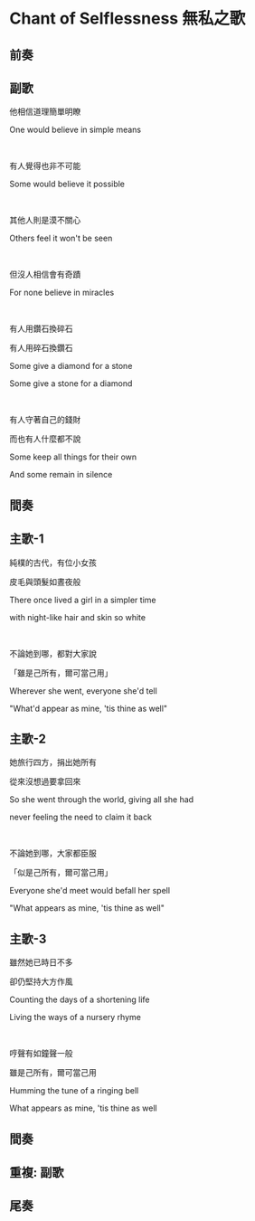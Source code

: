 # Chant of Selflessness 無私之歌

## 前奏

## 副歌

他相信道理簡單明瞭

One would believe in simple means

<br>

有人覺得也非不可能

Some would believe it possible

<br>

其他人則是漠不關心

Others feel it won't be seen

<br>

但沒人相信會有奇蹟

For none believe in miracles

<br>

有人用鑽石換碎石

有人用碎石換鑽石

Some give a diamond for a stone

Some give a stone for a diamond

<br>

有人守著自己的錢財

而也有人什麼都不說

Some keep all things for their own

And some remain in silence

## 間奏

## 主歌-1

純樸的古代，有位小女孩

皮毛與頭髮如晝夜般

There once lived a girl in a simpler time

with night-like hair and skin so white

<br>

不論她到哪，都對大家說

「雖是己所有，爾可當己用」

Wherever she went, everyone she'd tell

"What'd appear as mine, 'tis thine as well"

## 主歌-2

她旅行四方，捐出她所有

從來沒想過要拿回來

So she went through the world, giving all she had

never feeling the need to claim it back

<br>

不論她到哪，大家都臣服

「似是己所有，爾可當己用」

Everyone she'd meet would befall her spell

"What appears as mine, 'tis thine as well"

## 主歌-3

雖然她已時日不多

卻仍堅持大方作風

Counting the days of a shortening life

Living the ways of a nursery rhyme

<br>

哼聲有如鐘聲一般

雖是己所有，爾可當己用

Humming the tune of a ringing bell

What appears as mine, 'tis thine as well

## 間奏

## 重複: 副歌

## 尾奏

